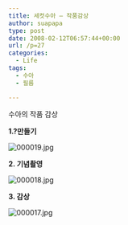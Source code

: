 ```yaml
---
title: 세컷수아 – 작품감상
author: suapapa
type: post
date: 2008-02-12T06:57:44+00:00
url: /p=27
categories:
  - Life
tags:
  - 수아
  - 필름

---
```

수아의 작품 감상

**1.?만들기**

![000019.jpg][1] 



**2. 기념촬영**

![000018.jpg][2] 

**3. 감상**

![000017.jpg][3]

 [1]: https://homin.dev/asset/blog/2008/02/000019.jpg
 [2]: https://homin.dev/asset/blog/2008/02/000018.jpg
 [3]: https://homin.dev/asset/blog/2008/02/000017.jpg